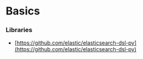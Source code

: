 # Basics

### Libraries

* [https://github.com/elastic/elasticsearch-dsl-py](https://github.com/elastic/elasticsearch-dsl-py)
